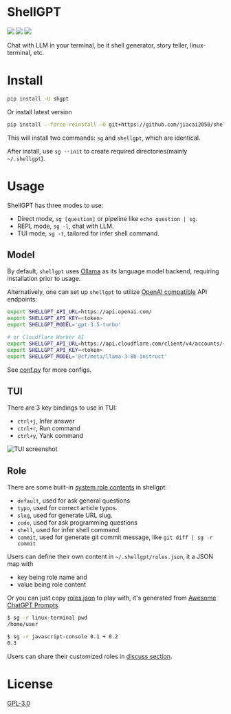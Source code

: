 # ShellGPT

[![](https://img.shields.io/pypi/v/shgpt)](https://pypi.org/project/shgpt/)
[![](https://github.com/jiacai2050/shellgpt/actions/workflows/ci.yml/badge.svg)](https://github.com/jiacai2050/shellgpt/actions/workflows/ci.yml)
[![](https://github.com/jiacai2050/shellgpt/actions/workflows/release.yml/badge.svg)](https://github.com/jiacai2050/shellgpt/actions/workflows/release.yml)

Chat with LLM in your terminal, be it shell generator, story teller, linux-terminal, etc.

# Install
```bash
pip install -U shgpt
```

Or install latest version
```bash
pip install --force-reinstall -U git+https://github.com/jiacai2050/shellgpt.git
```

This will install two commands: `sg` and `shellgpt`, which are identical.

After install, use `sg --init` to create required directories(mainly `~/.shellgpt`).

# Usage

ShellGPT has three modes to use:
- Direct mode, `sg [question]` or pipeline like `echo question | sg`.
- REPL mode, `sg -l`, chat with LLM.
- TUI mode, `sg -t`, tailored for infer shell command.

## Model

By default, `shellgpt` uses [Ollama](https://ollama.com/) as its language model backend, requiring installation prior to usage.

Alternatively, one can set up `shellgpt` to utilize [OpenAI compatible](https://developers.cloudflare.com/workers-ai/configuration/open-ai-compatibility/) API endpoints:

```bash
export SHELLGPT_API_URL=https://api.openai.com/
export SHELLGPT_API_KEY=<token>
export SHELLGPT_MODEL='gpt-3.5-turbo'

# or Cloudflare Worker AI
export SHELLGPT_API_URL=https://api.cloudflare.com/client/v4/accounts/<account-id>/ai
export SHELLGPT_API_KEY=<token>
export SHELLGPT_MODEL='@cf/meta/llama-3-8b-instruct'
```

See [conf.py](https://github.com/jiacai2050/shellgpt/blob/main/shgpt/utils/conf.py) for more configs.

## TUI

There are 3 key bindings to use in TUI:
- `ctrl+j`, Infer answer
- `ctrl+r`, Run command
- `ctrl+y`, Yank command

![TUI screenshot](https://github.com/jiacai2050/shellgpt/raw/main/assets/shellgpt-tui.jpg)

## Role

There are some built-in [system role contents](https://platform.openai.com/docs/guides/text-generation/chat-completions-api) in shellgpt:
- `default`, used for ask general questions
- `typo`, used for correct article typos.
- `slug`, used for generate URL slug.
- `code`, used for ask programming questions
- `shell`, used for infer shell command
- `commit`, used for generate git commit message, like `git diff | sg -r commit`

Users can define their own content in `~/.shellgpt/roles.json`, it a JSON map with
- key being role name and
- value being role content

Or you can just copy [roles.json](https://github.com/jiacai2050/shellgpt/blob/main/roles.json) to play with, it's generated from [Awesome ChatGPT Prompts](https://github.com/f/awesome-chatgpt-prompts/blob/main/prompts.csv).

```bash
$ sg -r linux-terminal pwd
/home/user

$ sg -r javascript-console 0.1 + 0.2
0.3

```

Users can share their customized roles in [discuss section](https://github.com/jiacai2050/shellgpt/discussions).

# License

[GPL-3.0](https://opensource.org/license/GPL-3.0)
